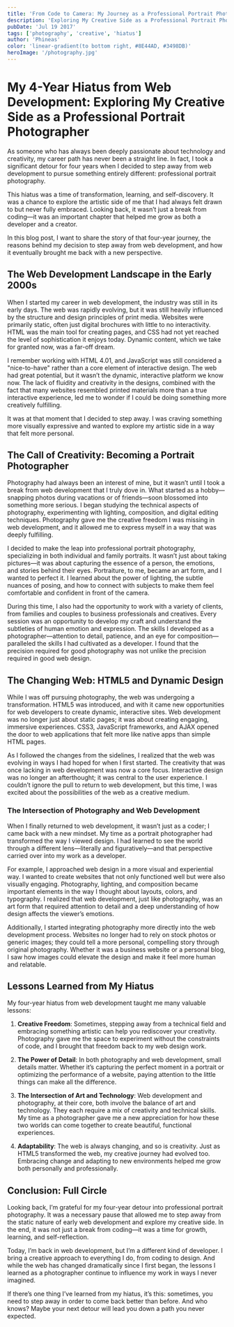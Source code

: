 ```yaml
---
title: 'From Code to Camera: My Journey as a Professional Portrait Photographer'
description: 'Exploring My Creative Side as a Professional Portrait Photographer'
pubDate: 'Jul 19 2017'
tags: ['photography', 'creative', 'hiatus']
author: 'Phineas'
color: 'linear-gradient(to bottom right, #8E44AD, #3498DB)'
heroImage: '/photography.jpg'
---
```


# My 4-Year Hiatus from Web Development: Exploring My Creative Side as a Professional Portrait Photographer

As someone who has always been deeply passionate about technology and creativity, my career path has never been a straight line. In fact, I took a significant detour for four years when I decided to step away from web development to pursue something entirely different: professional portrait photography.

This hiatus was a time of transformation, learning, and self-discovery. It was a chance to explore the artistic side of me that I had always felt drawn to but never fully embraced. Looking back, it wasn’t just a break from coding—it was an important chapter that helped me grow as both a developer and a creator. 

In this blog post, I want to share the story of that four-year journey, the reasons behind my decision to step away from web development, and how it eventually brought me back with a new perspective.

## The Web Development Landscape in the Early 2000s

When I started my career in web development, the industry was still in its early days. The web was rapidly evolving, but it was still heavily influenced by the structure and design principles of print media. Websites were primarily static, often just digital brochures with little to no interactivity. HTML was the main tool for creating pages, and CSS had not yet reached the level of sophistication it enjoys today. Dynamic content, which we take for granted now, was a far-off dream.

I remember working with HTML 4.01, and JavaScript was still considered a "nice-to-have" rather than a core element of interactive design. The web had great potential, but it wasn’t the dynamic, interactive platform we know now. The lack of fluidity and creativity in the designs, combined with the fact that many websites resembled printed materials more than a true interactive experience, led me to wonder if I could be doing something more creatively fulfilling.

It was at that moment that I decided to step away. I was craving something more visually expressive and wanted to explore my artistic side in a way that felt more personal.

## The Call of Creativity: Becoming a Portrait Photographer

Photography had always been an interest of mine, but it wasn’t until I took a break from web development that I truly dove in. What started as a hobby—snapping photos during vacations or of friends—soon blossomed into something more serious. I began studying the technical aspects of photography, experimenting with lighting, composition, and digital editing techniques. Photography gave me the creative freedom I was missing in web development, and it allowed me to express myself in a way that was deeply fulfilling.

I decided to make the leap into professional portrait photography, specializing in both individual and family portraits. It wasn’t just about taking pictures—it was about capturing the essence of a person, the emotions, and stories behind their eyes. Portraiture, to me, became an art form, and I wanted to perfect it. I learned about the power of lighting, the subtle nuances of posing, and how to connect with subjects to make them feel comfortable and confident in front of the camera.

During this time, I also had the opportunity to work with a variety of clients, from families and couples to business professionals and creatives. Every session was an opportunity to develop my craft and understand the subtleties of human emotion and expression. The skills I developed as a photographer—attention to detail, patience, and an eye for composition—paralleled the skills I had cultivated as a developer. I found that the precision required for good photography was not unlike the precision required in good web design.

## The Changing Web: HTML5 and Dynamic Design

While I was off pursuing photography, the web was undergoing a transformation. HTML5 was introduced, and with it came new opportunities for web developers to create dynamic, interactive sites. Web development was no longer just about static pages; it was about creating engaging, immersive experiences. CSS3, JavaScript frameworks, and AJAX opened the door to web applications that felt more like native apps than simple HTML pages.

As I followed the changes from the sidelines, I realized that the web was evolving in ways I had hoped for when I first started. The creativity that was once lacking in web development was now a core focus. Interactive design was no longer an afterthought; it was central to the user experience. I couldn’t ignore the pull to return to web development, but this time, I was excited about the possibilities of the web as a creative medium.

### The Intersection of Photography and Web Development

When I finally returned to web development, it wasn’t just as a coder; I came back with a new mindset. My time as a portrait photographer had transformed the way I viewed design. I had learned to see the world through a different lens—literally and figuratively—and that perspective carried over into my work as a developer.

For example, I approached web design in a more visual and experiential way. I wanted to create websites that not only functioned well but were also visually engaging. Photography, lighting, and composition became important elements in the way I thought about layouts, colors, and typography. I realized that web development, just like photography, was an art form that required attention to detail and a deep understanding of how design affects the viewer’s emotions.

Additionally, I started integrating photography more directly into the web development process. Websites no longer had to rely on stock photos or generic images; they could tell a more personal, compelling story through original photography. Whether it was a business website or a personal blog, I saw how images could elevate the design and make it feel more human and relatable.

## Lessons Learned from My Hiatus

My four-year hiatus from web development taught me many valuable lessons:

1. **Creative Freedom**: Sometimes, stepping away from a technical field and embracing something artistic can help you rediscover your creativity. Photography gave me the space to experiment without the constraints of code, and I brought that freedom back to my web design work.

2. **The Power of Detail**: In both photography and web development, small details matter. Whether it’s capturing the perfect moment in a portrait or optimizing the performance of a website, paying attention to the little things can make all the difference.

3. **The Intersection of Art and Technology**: Web development and photography, at their core, both involve the balance of art and technology. They each require a mix of creativity and technical skills. My time as a photographer gave me a new appreciation for how these two worlds can come together to create beautiful, functional experiences.

4. **Adaptability**: The web is always changing, and so is creativity. Just as HTML5 transformed the web, my creative journey had evolved too. Embracing change and adapting to new environments helped me grow both personally and professionally.

## Conclusion: Full Circle

Looking back, I’m grateful for my four-year detour into professional portrait photography. It was a necessary pause that allowed me to step away from the static nature of early web development and explore my creative side. In the end, it was not just a break from coding—it was a time for growth, learning, and self-reflection.

Today, I’m back in web development, but I’m a different kind of developer. I bring a creative approach to everything I do, from coding to design. And while the web has changed dramatically since I first began, the lessons I learned as a photographer continue to influence my work in ways I never imagined.

If there’s one thing I’ve learned from my hiatus, it’s this: sometimes, you need to step away in order to come back better than before. And who knows? Maybe your next detour will lead you down a path you never expected.
